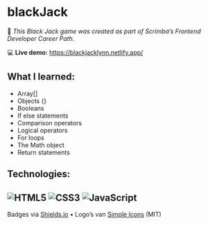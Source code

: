 # blackJack

📘 *This Black Jack game was created as part of Scrimba’s Frontend Developer Career Path.* 

💻 **Live demo:** https://blackjacklynn.netlify.app/

## What I learned:
- Array[]
- Objects {}
- Booleans
- If else statements
- Comparison operators
- Logical operators
- For loops
- The Math object
- Return statements

## Technologies:
![HTML5](https://img.shields.io/badge/HTML5-E34F26?logo=html5&logoColor=white)
![CSS3](https://img.shields.io/badge/CSS3-1572B6?logo=css3&logoColor=white)
![JavaScript](https://img.shields.io/badge/JavaScript-F7DF1E?logo=javascript&logoColor=black)
---
Badges via [Shields.io](https://shields.io/) • Logo’s van [Simple Icons](https://simpleicons.org/) (MIT)
